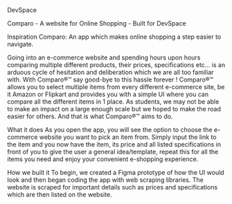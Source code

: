 DevSpace

Comparo - A  website for Online Shopping - Built for DevSpace

Inspiration
Comparo: An app which makes online shopping a step easier to navigate.

Going into an e-commerce website and spending hours upon hours comparing multiple different products, their prices, specifications etc... is an arduous cycle of hesitation and deliberation which we are all too familiar with. With Comparo®™ say good-bye to this hassle forever ! Comparo®™ allows you to select multiple items from every different e-commerce site, be it Amazon or Flipkart and provides you with a simple UI where you can compare all the different items in 1 place. As students, we may not be able to make an impact on a large enough scale but we hoped to make the road easier for others. And that is what Comparo®™ aims to do.

What it does
As you open the app, you will see the option to choose the e-commerce website you want to pick an item from. Simply input the link to the item and you now have the item, its price and all listed specifications in front of you to give the user a general idea/template, repeat this for all the items you need and enjoy your convenient e-shopping experience.

How we built it
To begin, we created a Figma prototype of how the UI would look and then began coding the app with web scraping libraries. The website is scraped for important details such as prices and specifications which are then listed on the website.

